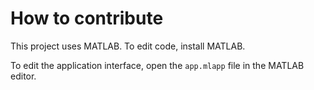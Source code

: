 # How to contribute

This project uses MATLAB. To edit code, install MATLAB.

To edit the application interface, open the `app.mlapp` file in the MATLAB editor.

